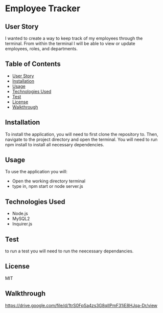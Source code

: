 # Employee Tracker #

## User Story  ##

I wanted to create a way to keep track of my employees through the terminal.
From within the terminal I will be able to view or update employees, roles, and departments.

## Table of Contents ##

- [User Story](#user-story)
- [Installation](#installation)
- [Usage](#usage)
- [Technologies Used](#technologies-used)
- [Test](#test)
- [License](#license)
- [Walkthrough](#walkthrough)


## Installation ##
To install the application, you will need to first clone the repository to. Then, navigate to the project directory and open the terminal. You will need to run npm install to install all necessary dependencies.

## Usage ##
To use the application you will:

- Open the working directory terminal 
- type in, npm start or node server.js

## Technologies Used ##
- Node.js
- MySQL2
- Inquirer.js

## Test ##
to run a test you will need to run the neecessary dependancies.

## License ##
MIT 

## Walkthrough ##
https://drive.google.com/file/d/1trS0FpSa4zs3G8qIlPmF31iE8HJqa-Dr/view
